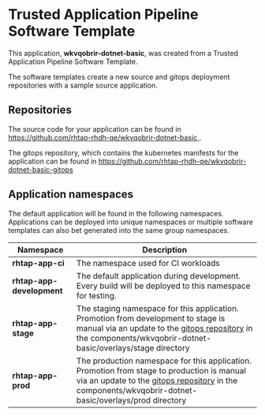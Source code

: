 # Trusted Application Pipeline Software Template

This application, **wkvqobrir-dotnet-basic**, was created from a Trusted Application Pipeline Software Template.

The software templates create a new source and gitops deployment repositories with a sample source application. 

## Repositories

The source code for your application can be found in [https://github.com/rhtap-rhdh-qe/wkvqobrir-dotnet-basic ](https://github.com/rhtap-rhdh-qe/wkvqobrir-dotnet-basic ).
 
The gitops repository, which contains the kubernetes manifests for the application can be found in 
[https://github.com/rhtap-rhdh-qe/wkvqobrir-dotnet-basic-gitops ](https://github.com/rhtap-rhdh-qe/wkvqobrir-dotnet-basic-gitops ) 

## Application namespaces 

The default application will be found in the following namespaces. Applications can be deployed into unique namespaces or multiple software templates can also bet generated into the same group namespaces.  

|  Namespace   |  Description   |  
| -------- | -------- |
| **rhtap-app-ci** | The namespace used for CI workloads |
| **rhtap-app-development** | The default application during development. Every build will be deployed to this namespace for testing. |
| **rhtap-app-stage** | The staging namespace for this application. Promotion from development to stage is manual via an update to the [gitops repository](https://github.com/rhtap-rhdh-qe/wkvqobrir-dotnet-basic-gitops ) in the components/wkvqobrir-dotnet-basic/overlays/stage directory |
| **rhtap-app-prod** | The production namespace for this application. Promotion from stage to production is manual via an update to the [gitops repository](https://github.com/rhtap-rhdh-qe/wkvqobrir-dotnet-basic-gitops ) in the components/wkvqobrir-dotnet-basic/overlays/prod directory |